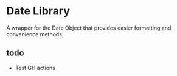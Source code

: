 # Date Library

A wrapper for the Date Object that provides easier formatting and convenience methods. 

## todo
- Test GH actions
